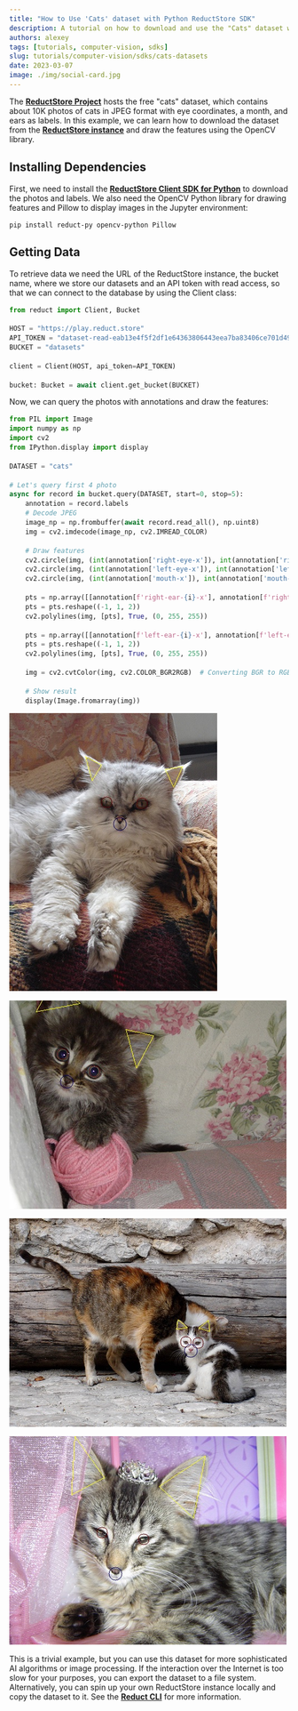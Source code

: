 ```yaml
---
title: "How to Use 'Cats' dataset with Python ReductStore SDK"
description: A tutorial on how to download and use the "Cats" dataset with Python ReductStore SDK
authors: alexey
tags: [tutorials, computer-vision, sdks]
slug: tutorials/computer-vision/sdks/cats-datasets
date: 2023-03-07
image: ./img/social-card.jpg
---
```


<head>
    <link rel="canonical" href="https://github.com/reductstore/datasets/blob/main/examples/cats.ipynb" />
</head>

The [**ReductStore Project**](https://www.reduct.store) hosts the free "cats" dataset, which contains about 10K photos of
cats in JPEG format with eye coordinates, a month, and ears as labels. In this example, we can learn how to download the
dataset from the [**ReductStore instance**](https://play.reduct.store) and draw the features using the OpenCV library.

## Installing Dependencies

First, we need to install the [**ReductStore Client SDK for Python**](https://github.com/reductstore/reduct-py) to download
the photos and labels. We also need the OpenCV Python library for drawing features and Pillow to display images in the
Jupyter environment:

```
pip install reduct-py opencv-python Pillow
```

## Getting Data

To retrieve data we need the URL of the ReductStore instance, the bucket name, where we store our datasets and an API
token with read access, so that we can connect to the database by using the Client class:

```python
from reduct import Client, Bucket

HOST = "https://play.reduct.store"
API_TOKEN = "dataset-read-eab13e4f5f2df1e64363806443eea7ba83406ce701d49378d2f54cfbf02850f5"
BUCKET = "datasets"

client = Client(HOST, api_token=API_TOKEN)

bucket: Bucket = await client.get_bucket(BUCKET)
```

<!--truncate-->

Now, we can query the photos with annotations and draw the features:

```python
from PIL import Image
import numpy as np
import cv2
from IPython.display import display

DATASET = "cats"

# Let's query first 4 photo
async for record in bucket.query(DATASET, start=0, stop=5):
    annotation = record.labels
    # Decode JPEG
    image_np = np.frombuffer(await record.read_all(), np.uint8)
    img = cv2.imdecode(image_np, cv2.IMREAD_COLOR)

    # Draw features
    cv2.circle(img, (int(annotation['right-eye-x']), int(annotation['right-eye-y'])), 10, (0, 0, 100), 1)
    cv2.circle(img, (int(annotation['left-eye-x']), int(annotation['left-eye-y'])), 10, (0, 0, 100), 1)
    cv2.circle(img, (int(annotation['mouth-x']), int(annotation['mouth-y'])), 12, (100, 0, 0), 1)

    pts = np.array([[annotation[f'right-ear-{i}-x'], annotation[f'right-ear-{i}-y']] for i in range(1, 4)], np.int32)
    pts = pts.reshape((-1, 1, 2))
    cv2.polylines(img, [pts], True, (0, 255, 255))

    pts = np.array([[annotation[f'left-ear-{i}-x'], annotation[f'left-ear-{i}-y']] for i in range(1, 4)], np.int32)
    pts = pts.reshape((-1, 1, 2))
    cv2.polylines(img, [pts], True, (0, 255, 255))

    img = cv2.cvtColor(img, cv2.COLOR_BGR2RGB)  # Converting BGR to RGB

    # Show result
    display(Image.fromarray(img))
```  

![Cat number 1](./img/cat-number-1.jpeg)

![Cat number 2](./img/cat-number-2.jpeg)

![Cat number 3](./img/cat-number-3.jpeg)

![Cat number 4](./img/cat-number-4.jpeg)

This is a trivial example, but you can use this dataset for more sophisticated AI algorithms or image processing. If the
interaction over the Internet is too slow for your purposes, you can export the dataset to a file system. Alternatively,
you can spin up your own ReductStore instance locally and copy the dataset to it. See
the [**Reduct CLI**](https://cli.reduct.store/en/latest/docs/export/) for more information.